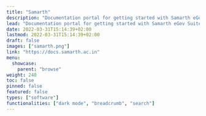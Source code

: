 ```yaml
---
title: "Samarth"
description: "Documentation portal for getting started with Samarth eGov Suite."
lead: "Documentation portal for getting started with Samarth eGov Suite."
date: 2022-03-31T15:14:39+02:00
lastmod: 2022-03-31T15:14:39+02:00
draft: false
images: ["samarth.png"]
link: "https://docs.samarth.ac.in"
menu:
  showcase:
    parent: "browse"
weight: 240
toc: false
pinned: false
featured: false
types: ["software"]
functionalities: ["dark mode", "breadcrumb", "search"]
---
```


